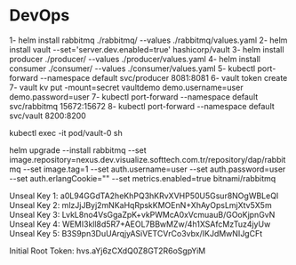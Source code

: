# DevOps
1- helm install rabbitmq ./rabbitmq/ --values ./rabbitmq/values.yaml
2- helm install vault --set='server.dev.enabled=true' hashicorp/vault
3- helm install producer ./producer/ --values ./producer/values.yaml
4- helm install consumer ./consumer/ --values ./consumer/values.yaml
5- kubectl port-forward --namespace default svc/producer 8081:8081
6- vault token create
7- vault kv put -mount=secret vaultdemo demo.username=user demo.password=user
7- kubectl port-forward --namespace default svc/rabbitmq 15672:15672
8- kubectl port-forward --namespace default svc/vault 8200:8200

kubectl exec -it pod/vault-0 sh

helm upgrade --install rabbitmq --set image.repository=nexus.dev.visualize.softtech.com.tr/repository/dap/rabbitmq --set image.tag=1 --set auth.username=user --set auth.password=user --set auth.erlangCookie="" --set metrics.enabled=true bitnami/rabbitmq




Unseal Key 1: a0L94GGdTA2heKhPQ3hKRvXVHP50U5Gsur8NOgWBLeQl
Unseal Key 2: mlzJjJByj2mNKaHqRpskKMOEnN+XhAyOpsLmjXtv5X5m
Unseal Key 3: LvkL8no4VsGgaZpK+vkPWMcA0xVcmuauB/GOoKjpnGvN
Unseal Key 4: WEMI3kll8d5R7+AEOL7BBwMZw/4h1XSAfcMzTuz4jyUw
Unseal Key 5: B3S9pn3DuUArqjyASiVETCVrCo3vbx/IKJdMwNIJgCFt

Initial Root Token: hvs.aYj6zCXdQ0Z8GT2R6oSgpYiM
